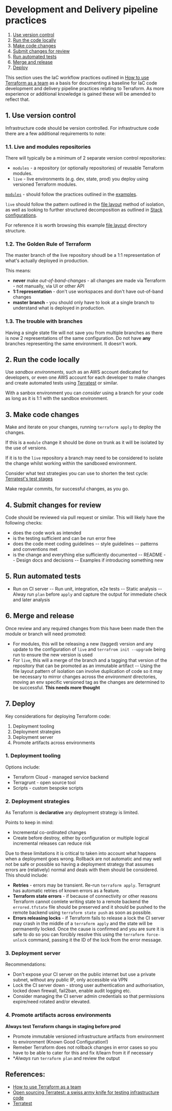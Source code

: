# Development and Delivery pipeline practices

1. [Use version control](#1.-use-version-control)
2. [Run the code locally](#2.-run-code-locally)
3. [Make code changes](#3.-make-code-changes)
4. [Submit changes for review](#4.-submit-changs-for-review)
5. [Run automated tests](#5.-run-automated-tests)
6. [Merge and release](#6.-merge-and-release)
7. [Deploy](#7.-deploy)

This section uses the IaC workflow practices outlined in [How to use Terraform as a team](https://blog.gruntwork.io/how-to-use-terraform-as-a-team-251bc1104973) as a basis for documenting a baseline for IaC code development and delivery pipeline practices relating to Terraform. As more experience or additional knowledge is gained these will be amended to reflect that.

## 1. Use version control

Infrastructure code should be version controlled. For infrastructure code there are a few additional requirements to note:

### 1.1. Live and modules repositories

There will typically be a minimum of 2 separate version control repositories:
- `modules` - a repository (or optionally repositories) of reusable Terraform modules.
- `live` - live environments (e.g. dev, state, prod) you deploy using versioned Terraform modules.

[`modules`](./mechanics-organisation.md#modules) - should follow the practices outlined in the [examples](../src/aws-modules/README.md).

`live` should follow the pattern outlined in the [file layout](../src/aws-remote-backend/README.md#isolation-via-file-layout) method of isolation, as well as looking to further structured decomposition as outlined in [Stack configurations](./mechanics-organisation.md#stack-configurations). 

For reference it is worth browsing this example [file layout](../src/aws-remote-backend/filelayout) directory structure.

### 1.2. The Golden Rule of Terraform

The master branch of the live repository shoudl be a 1:1 representation of what's actually deployed in production.

This means:
- **never** make *out-of-band-changes* - all changes are made via Terraform - not manually, via UI or other API
- **1:1 representation** - don't use workspaces and don't have out-of-band changes
- **master branch** - you should only have to look at a single branch to understand what is deployed in production.

### 1.3. The trouble with branches

Having a single state file will not save you from multiple branches as there is now 2 representations of the same configuration. Do not have **any** branches representing the same environment. It doesn't work.

## 2. Run the code locally

Use *sandbox environments*, such as an AWS account dedicated for developers, or even one AWS account for each developer to make changes and create automated tests using [Terratest](https://blog.gruntwork.io/open-sourcing-terratest-a-swiss-army-knife-for-testing-infrastructure-code-5d883336fcd5) or similar.

With a sanbox environment you can *consider* using a branch for your code as long as it is 1:1 with the sandbox environment.

## 3. Make code changes

Make and iterate on your changes, running `terraform apply` to deploy the changes. 

If this is a `module` change it should be done on trunk as it will be isolated by the use of versions.

If it is to the `live` repository a branch may need to be considered to isolate the change whilst working within the sandboxed environment. 

Consider what test strategies you can use to shorten the test cycle: [Terratest's test stages](https://github.com/gruntwork-io/terratest#iterating-locally-using-test-stages)

Make regular commits, for successful changes, as you go.

## 4. Submit changes for review

Code should be reviewed via pull request or similar. This will likely have the following checks:
- does the code work as intended
- is the testing sufficient and can be run error free
- does the code meet coding guidelines
-- style guidelines
-- patterns and conventions met
- is the change and everything else sufficiently documented
-- README
-- Design docs and decisions
-- Examples if introducing something new

## 5. Run automated tests

- Run on CI server
-- Run unit, integration, e2e tests
-- Static analysis
-- Alway run `plan` before `apply` and capture the output for immediate check and later analysis

## 6. Merge and release

Once review and any required changes from this have been made then the module or branch will need promoted:

- For modules, this will be releasing a new (tagged) version and any update to the configuration of `live` and `terrafrom init --upgrade` being run to ensure the new version is used
- For `live`, this will a merge of the branch and a tagging that version of the repository that can be promoted as an immutable artifact
-- Using the file layout pattern of isolation can involve duplication of code so it may be necessary to mirror changes across the *environment* directories, moving an env specific versioned tag as the changes are determined to be successful. **This needs more thought**

## 7. Deploy

Key considerations for deploying Terraform code:

1. Deployment tooling
2. Deployment strategies
3. Deployment server
4. Promote artifacts across environments

### 1. Deployment tooling

Options include:
- Terraform Cloud - managed service backend
- Terragrunt - open source tool
- Scripts - custom bespoke scripts

### 2. Deployment strategies

As Terraform is **declarative** any deployment strategy is limited. 

Points to keep in mind:
- Incremental co-ordinated changes
- Create before destroy, either by configuration or multiple logical incremental releases can reduce risk

Due to these limitations it is critical to taken into account what happens when a deployment goes wrong. Rollback are not automatic and may well not be safe or possible so having a deployment strategy that assumes errors are (relatively) normal and deals with them should be considered. This should include:
- **Retries** - errors may be transient. Re-run `terraform apply`. Terragrunt has automatic retries of known errors as a feature.
- **Terraform state errors** - if because of connectivity or other reasons Terraform cannot comlete writing state to a remote backend the `errored.tfstate` file should be preserved and it should be pushed to the remote backend using `terraform state push` as soon as possible.
- **Errors releasing locks** - if Terraform fails to release a lock the CI server may crash in the middle of a `terraform apply` and the state will be permanently locked. Once the cause is confirmed and you are sure it is safe to do so you can forcibly resolve this using the `terraform force-unlock` command, passing it the ID of the lock from the error message.

### 3. Deployment server

Recommendations:
- Don't expose your CI server on the public internet but use a private subnet, without any public IP, only accessible via VPN
- Lock the CI server down - strong user authentication and authorisation, locked down firewall, fail2ban, enable audit logging etc.
- Consider managing the CI server admin credentials so that permissions expire/need rotated and/or elevated. 

### 4. Promote artifacts across environments

**Always test Terraform changs in staging before prod**

- Promote immutable versioned infrastructure artifacts from environment to environment (Known Good Configuration!)
- Remeber Terraform does not rollback changes in error cases so you have to be able to cater for this and fix it/learn from it if necessary
- **Always* run `terraform plan` and review the output


## References:

- [How to use Terraform as a team](https://blog.gruntwork.io/how-to-use-terraform-as-a-team-251bc1104973)
- [Open sourcing Terratest: a swiss army knife for testing infrastructure code](https://blog.gruntwork.io/open-sourcing-terratest-a-swiss-army-knife-for-testing-infrastructure-code-5d883336fcd5)
- [Terratest](https://terratest.gruntwork.io/)